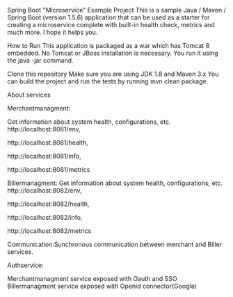 Spring Boot "Microservice" Example Project
This is a sample Java / Maven / Spring Boot (version 1.5.6) application that can be used as a starter for creating a microservice complete with built-in health check, metrics and much more. I hope it helps you.

How to Run
This application is packaged as a war which has Tomcat 8 embedded. No Tomcat or JBoss installation is necessary. You run it using the java -jar command.

Clone this repository
Make sure you are using JDK 1.8 and Maven 3.x
You can build the project and run the tests by running mvn clean package.

About services

Merchantmanagment:

Get information about system health, configurations, etc.
http://localhost:8081/env,

http://localhost:8081/health,

http://localhost:8081/info,

http://localhost:8081/metrics

Billermanagment:
Get information about system health, configurations, etc.
http://localhost:8082/env,

http://localhost:8082/health,

http://localhost:8082/info,

http://localhost:8082/metrics

Communication:Sunchronous communication between merchant and Biller services.

Authservice:

Merchantmanagment service exposed with Oauth and SSO
Billermanagment service exposed with Openid connector(Google)
